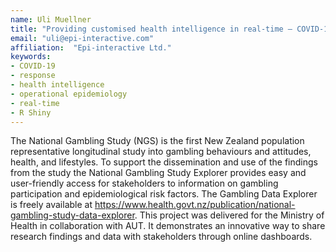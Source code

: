 ```yaml
---
name: Uli Muellner
title: "Providing customised health intelligence in real-time – COVID-19 dashboards "
email: "uli@epi-interactive.com"
affiliation:  "Epi-interactive Ltd."
keywords:
- COVID-19
- response
- health intelligence
- operational epidemiology
- real-time
- R Shiny
---
```


The National Gambling Study (NGS) is the first New Zealand population representative longitudinal study into gambling behaviours and attitudes, health, and lifestyles. To support the dissemination and use of the findings from the study the National Gambling Study Explorer provides easy and user-friendly access for stakeholders to information on gambling participation and epidemiological risk factors.  The Gambling Data Explorer is freely available at https://www.health.govt.nz/publication/national-gambling-study-data-explorer.  This project was delivered for the Ministry of Health in collaboration with AUT. It demonstrates an innovative way to share research findings and data with stakeholders through online dashboards.
